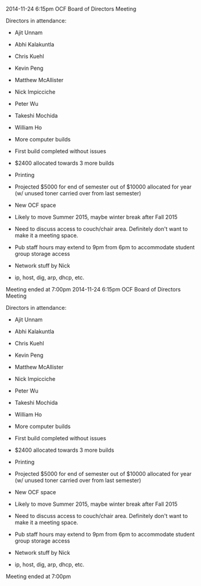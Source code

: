 2014-11-24 6:15pm
OCF Board of Directors Meeting

Directors in attendance:
- Ajit Unnam <aunnam>
- Abhi Kalakuntla <abhik>
- Chris Kuehl <ckuehl>
- Kevin Peng <kpengboy>
- Matthew McAllister <mattmcal>
- Nick Impicciche <nickimp>
- Peter Wu <peterwu>
- Takeshi Mochida <tmochida>
- William Ho <willh>

- More computer builds
 - First build completed without issues
 - $2400 allocated towards 3 more builds

- Printing
 - Projected $5000 for end of semester out of $10000 allocated for year (w/ unused toner carried over from last semester)

- New OCF space
 - Likely to move Summer 2015, maybe winter break after Fall 2015
 - Need to discuss access to couch/chair area. Definitely don't want to make it a meeting space.
 - Pub staff hours may extend to 9pm from 6pm to accommodate student group storage access

- Network stuff by Nick
 - ip, host, dig, arp, dhcp, etc.

Meeting ended at 7:00pm
2014-11-24 6:15pm
OCF Board of Directors Meeting

Directors in attendance:
- Ajit Unnam <aunnam>
- Abhi Kalakuntla <abhik>
- Chris Kuehl <ckuehl>
- Kevin Peng <kpengboy>
- Matthew McAllister <mattmcal>
- Nick Impicciche <nickimp>
- Peter Wu <peterwu>
- Takeshi Mochida <tmochida>
- William Ho <willh>

- More computer builds
 - First build completed without issues
 - $2400 allocated towards 3 more builds

- Printing
 - Projected $5000 for end of semester out of $10000 allocated for year (w/ unused toner carried over from last semester)

- New OCF space
 - Likely to move Summer 2015, maybe winter break after Fall 2015
 - Need to discuss access to couch/chair area. Definitely don't want to make it a meeting space.
 - Pub staff hours may extend to 9pm from 6pm to accommodate student group storage access

- Network stuff by Nick
 - ip, host, dig, arp, dhcp, etc.

Meeting ended at 7:00pm
